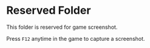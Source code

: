 # Reserved Folder

This folder is reserved for game screenshot.

Press `F12` anytime in the game to capture a screenshot.